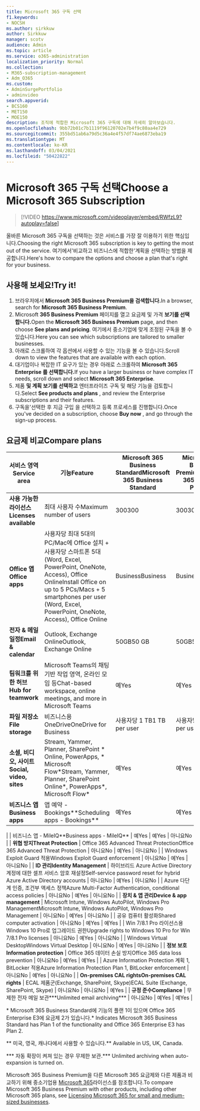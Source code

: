 ```yaml
---
title: Microsoft 365 구독 선택
f1.keywords:
- NOCSH
ms.author: sirkkuw
author: Sirkkuw
manager: scotv
audience: Admin
ms.topic: article
ms.service: o365-administration
localization_priority: Normal
ms.collection:
- M365-subscription-management
- Adm_O365
ms.custom:
- AdminSurgePortfolio
- adminvideo
search.appverid:
- BCS160
- MET150
- MOE150
description: 조직에 적합한 Microsoft 365 구독에 대해 자세히 알아보습니다.
ms.openlocfilehash: 9bb72b01c7b1119f96120702e7b4f9c80aa4e729
ms.sourcegitcommit: 355bd51ab6a79d5c36a4e4f57df74ae6873eba19
ms.translationtype: MT
ms.contentlocale: ko-KR
ms.lasthandoff: 03/04/2021
ms.locfileid: "50422822"
---
```

# <a name="choose-a-microsoft-365-subscription"></a><span data-ttu-id="23764-103">Microsoft 365 구독 선택</span><span class="sxs-lookup"><span data-stu-id="23764-103">Choose a Microsoft 365 Subscription</span></span>

> [!VIDEO https://www.microsoft.com/videoplayer/embed/RWfzL9?autoplay=false]

<span data-ttu-id="23764-104">올바른 Microsoft 365 구독을 선택하는 것은 서비스를 가장 잘 이용하기 위한 핵심입니다.</span><span class="sxs-lookup"><span data-stu-id="23764-104">Choosing the right Microsoft 365 subscription is key to getting the most out of the service.</span></span> <span data-ttu-id="23764-105">여기에서&#39;비교하고 비즈니스에 적합한&#39;계획을 선택하는 방법을 제공합니다.</span><span class="sxs-lookup"><span data-stu-id="23764-105">Here&#39;s how to compare the options and choose a plan that&#39;s right for your business.</span></span>

## <a name="try-it"></a><span data-ttu-id="23764-106">사용해 보세요!</span><span class="sxs-lookup"><span data-stu-id="23764-106">Try it!</span></span>

1. <span data-ttu-id="23764-107">브라우저에서 **Microsoft 365 Business Premium을 검색합니다.**</span><span class="sxs-lookup"><span data-stu-id="23764-107">In a browser, search for  **Microsoft 365 Business Premium**.</span></span>
2. <span data-ttu-id="23764-108">Microsoft **365 Business Premium** 페이지를 열고 요금제 및 가격 **보기를 선택합니다.**</span><span class="sxs-lookup"><span data-stu-id="23764-108">Open the  **Microsoft 365 Business Premium**  page, and then choose  **See plans and pricing**.</span></span> <span data-ttu-id="23764-109">여기에서 중소기업에 맞게 조정된 구독을 볼 수 있습니다.</span><span class="sxs-lookup"><span data-stu-id="23764-109">Here you can see which subscriptions are tailored to smaller businesses.</span></span>
3. <span data-ttu-id="23764-110">아래로 스크롤하여 각 옵션에서 사용할 수 있는 기능을 볼 수 있습니다.</span><span class="sxs-lookup"><span data-stu-id="23764-110">Scroll down to view the features that are available with each option.</span></span>
4. <span data-ttu-id="23764-111">대기업이나 복잡한 IT 요구가 있는 경우 아래로 스크롤하여 **Microsoft 365 Enterprise 를 선택합니다.**</span><span class="sxs-lookup"><span data-stu-id="23764-111">If you have a larger business or have complex IT needs, scroll down and select  **Microsoft 365 Enterprise**.</span></span>
5. <span data-ttu-id="23764-112">제품  **및 계획 보기를 선택하고** 엔터프라이즈 구독 및 해당 기능을 검토합니다.</span><span class="sxs-lookup"><span data-stu-id="23764-112">Select  **See products and plans** , and review the Enterprise subscriptions and their features.</span></span>
6. <span data-ttu-id="23764-113">구독을&#39;선택한 후 지금 구입  을 선택하고 등록 프로세스를 진행합니다.</span><span class="sxs-lookup"><span data-stu-id="23764-113">Once you&#39;ve decided on a subscription, choose  **Buy now** , and go through the sign-up process.</span></span>

## <a name="compare-plans"></a><span data-ttu-id="23764-114">요금제 비교</span><span class="sxs-lookup"><span data-stu-id="23764-114">Compare plans</span></span>

| <span data-ttu-id="23764-115">**서비스 영역**</span><span class="sxs-lookup"><span data-stu-id="23764-115">**Service area**</span></span> | <span data-ttu-id="23764-116">**기능**</span><span class="sxs-lookup"><span data-stu-id="23764-116">**Feature**</span></span> | <span data-ttu-id="23764-117">**Microsoft 365 Business Standard**</span><span class="sxs-lookup"><span data-stu-id="23764-117">**Microsoft 365 Business Standard**</span></span> | <span data-ttu-id="23764-118">**Microsoft 365 Business Premium**</span><span class="sxs-lookup"><span data-stu-id="23764-118">**Microsoft 365 Business Premium**</span></span> | <span data-ttu-id="23764-119">**Office 365 Enterprise E3**</span><span class="sxs-lookup"><span data-stu-id="23764-119">**Office 365 Enterprise E3**</span></span> |
| --- | --- | --- | --- | --- |
| <span data-ttu-id="23764-120">**사용 가능한 라이선스**</span><span class="sxs-lookup"><span data-stu-id="23764-120">**Licenses available**</span></span> | <span data-ttu-id="23764-121">최대 사용자 수</span><span class="sxs-lookup"><span data-stu-id="23764-121">Maximum number of users</span></span> | <span data-ttu-id="23764-122">300</span><span class="sxs-lookup"><span data-stu-id="23764-122">300</span></span> | <span data-ttu-id="23764-123">300</span><span class="sxs-lookup"><span data-stu-id="23764-123">300</span></span> | <span data-ttu-id="23764-124">무제한</span><span class="sxs-lookup"><span data-stu-id="23764-124">Unlimited</span></span> |
| <span data-ttu-id="23764-125">**Office 앱**</span><span class="sxs-lookup"><span data-stu-id="23764-125">**Office apps**</span></span> | <span data-ttu-id="23764-126">사용자당 최대 5대의 PC/Mac에 Office 설치 + 사용자당 스마트폰 5대(Word, Excel, PowerPoint, OneNote, Access), Office Online</span><span class="sxs-lookup"><span data-stu-id="23764-126">Install Office on up to 5 PCs/Macs + 5 smartphones per user (Word, Excel, PowerPoint, OneNote, Access), Office Online</span></span> | <span data-ttu-id="23764-127">Business</span><span class="sxs-lookup"><span data-stu-id="23764-127">Business</span></span> | <span data-ttu-id="23764-128">Business</span><span class="sxs-lookup"><span data-stu-id="23764-128">Business</span></span> | <span data-ttu-id="23764-129">ProPlus</span><span class="sxs-lookup"><span data-stu-id="23764-129">ProPlus</span></span> |
| <span data-ttu-id="23764-130">**전자 &amp; 메일 일정**</span><span class="sxs-lookup"><span data-stu-id="23764-130">**Email &amp; calendar**</span></span> | <span data-ttu-id="23764-131">Outlook, Exchange Online</span><span class="sxs-lookup"><span data-stu-id="23764-131">Outlook, Exchange Online</span></span> | <span data-ttu-id="23764-132">50GB</span><span class="sxs-lookup"><span data-stu-id="23764-132">50 GB</span></span> | <span data-ttu-id="23764-133">50GB</span><span class="sxs-lookup"><span data-stu-id="23764-133">50 GB</span></span> | <span data-ttu-id="23764-134">100GB</span><span class="sxs-lookup"><span data-stu-id="23764-134">100 GB</span></span> |
| <span data-ttu-id="23764-135">**팀워크를 위한 허브**</span><span class="sxs-lookup"><span data-stu-id="23764-135">**Hub for teamwork**</span></span> | <span data-ttu-id="23764-136">Microsoft Teams의 채팅 기반 작업 영역, 온라인 모임 등</span><span class="sxs-lookup"><span data-stu-id="23764-136">Chat-based workspace, online meetings, and more in Microsoft Teams</span></span> | <span data-ttu-id="23764-137">예</span><span class="sxs-lookup"><span data-stu-id="23764-137">Yes</span></span> | <span data-ttu-id="23764-138">예</span><span class="sxs-lookup"><span data-stu-id="23764-138">Yes</span></span> | <span data-ttu-id="23764-139">예</span><span class="sxs-lookup"><span data-stu-id="23764-139">Yes</span></span> |
| <span data-ttu-id="23764-140">**파일 저장소**</span><span class="sxs-lookup"><span data-stu-id="23764-140">**File storage**</span></span> | <span data-ttu-id="23764-141">비즈니스용 OneDrive</span><span class="sxs-lookup"><span data-stu-id="23764-141">OneDrive for Business</span></span> | <span data-ttu-id="23764-142">사용자당 1 TB</span><span class="sxs-lookup"><span data-stu-id="23764-142">1 TB per user</span></span> | <span data-ttu-id="23764-143">사용자당 1 TB</span><span class="sxs-lookup"><span data-stu-id="23764-143">1 TB per user</span></span> | <span data-ttu-id="23764-144">무제한</span><span class="sxs-lookup"><span data-stu-id="23764-144">Unlimited</span></span> |
| <span data-ttu-id="23764-145">**소셜, 비디오, 사이트**</span><span class="sxs-lookup"><span data-stu-id="23764-145">**Social, video, sites**</span></span> | <span data-ttu-id="23764-146">Stream, Yammer, Planner, SharePoint \* Online, PowerApps, \* Microsoft Flow\*</span><span class="sxs-lookup"><span data-stu-id="23764-146">Stream, Yammer, Planner, SharePoint Online\*, PowerApps\*, Microsoft Flow\*</span></span> | <span data-ttu-id="23764-147">예</span><span class="sxs-lookup"><span data-stu-id="23764-147">Yes</span></span> | <span data-ttu-id="23764-148">예</span><span class="sxs-lookup"><span data-stu-id="23764-148">Yes</span></span> | <span data-ttu-id="23764-149">예</span><span class="sxs-lookup"><span data-stu-id="23764-149">Yes</span></span> |
| <span data-ttu-id="23764-150">**비즈니스 앱**</span><span class="sxs-lookup"><span data-stu-id="23764-150">**Business apps**</span></span> | <span data-ttu-id="23764-151">앱 예약 - Bookings\*\*</span><span class="sxs-lookup"><span data-stu-id="23764-151">Scheduling apps - Bookings\*\*</span></span> | <span data-ttu-id="23764-152">예</span><span class="sxs-lookup"><span data-stu-id="23764-152">Yes</span></span> | <span data-ttu-id="23764-153">예</span><span class="sxs-lookup"><span data-stu-id="23764-153">Yes</span></span> | <span data-ttu-id="23764-154">예</span><span class="sxs-lookup"><span data-stu-id="23764-154">Yes</span></span> |
|
 | <span data-ttu-id="23764-155">비즈니스 앱 - MileIQ\*\*</span><span class="sxs-lookup"><span data-stu-id="23764-155">Business apps - MileIQ\*\*</span></span> | <span data-ttu-id="23764-156">예</span><span class="sxs-lookup"><span data-stu-id="23764-156">Yes</span></span> | <span data-ttu-id="23764-157">예</span><span class="sxs-lookup"><span data-stu-id="23764-157">Yes</span></span> | <span data-ttu-id="23764-158">아니요</span><span class="sxs-lookup"><span data-stu-id="23764-158">No</span></span> |
| <span data-ttu-id="23764-159">**위협 방지**</span><span class="sxs-lookup"><span data-stu-id="23764-159">**Threat Protection**</span></span> | <span data-ttu-id="23764-160">Office 365 Advanced Threat Protection</span><span class="sxs-lookup"><span data-stu-id="23764-160">Office 365 Advanced Threat Protection</span></span> | <span data-ttu-id="23764-161">아니요</span><span class="sxs-lookup"><span data-stu-id="23764-161">No</span></span> | <span data-ttu-id="23764-162">예</span><span class="sxs-lookup"><span data-stu-id="23764-162">Yes</span></span> | <span data-ttu-id="23764-163">아니요</span><span class="sxs-lookup"><span data-stu-id="23764-163">No</span></span> |
 | <span data-ttu-id="23764-164">Windows Exploit Guard 적용</span><span class="sxs-lookup"><span data-stu-id="23764-164">Windows Exploit Guard enforcement</span></span> | <span data-ttu-id="23764-165">아니요</span><span class="sxs-lookup"><span data-stu-id="23764-165">No</span></span> | <span data-ttu-id="23764-166">예</span><span class="sxs-lookup"><span data-stu-id="23764-166">Yes</span></span> | <span data-ttu-id="23764-167">아니요</span><span class="sxs-lookup"><span data-stu-id="23764-167">No</span></span> |
| <span data-ttu-id="23764-168">**ID 관리**</span><span class="sxs-lookup"><span data-stu-id="23764-168">**Identity Management**</span></span> | <span data-ttu-id="23764-169">하이브리드 Azure Active Directory 계정에 대한 셀프 서비스 암호 재설정</span><span class="sxs-lookup"><span data-stu-id="23764-169">Self-service password reset for hybrid Azure Active Directory accounts</span></span> | <span data-ttu-id="23764-170">아니요</span><span class="sxs-lookup"><span data-stu-id="23764-170">No</span></span> | <span data-ttu-id="23764-171">예</span><span class="sxs-lookup"><span data-stu-id="23764-171">Yes</span></span> | <span data-ttu-id="23764-172">아니요</span><span class="sxs-lookup"><span data-stu-id="23764-172">No</span></span> |
 | <span data-ttu-id="23764-173">Azure 다단계 인증, 조건부 액세스 정책</span><span class="sxs-lookup"><span data-stu-id="23764-173">Azure Multi-Factor Authentication, conditional access policies</span></span> | <span data-ttu-id="23764-174">아니요</span><span class="sxs-lookup"><span data-stu-id="23764-174">No</span></span> | <span data-ttu-id="23764-175">예</span><span class="sxs-lookup"><span data-stu-id="23764-175">Yes</span></span> | <span data-ttu-id="23764-176">아니요</span><span class="sxs-lookup"><span data-stu-id="23764-176">No</span></span> |
| <span data-ttu-id="23764-177">**장치 &amp; 앱 관리**</span><span class="sxs-lookup"><span data-stu-id="23764-177">**Device &amp; app management**</span></span> | <span data-ttu-id="23764-178">Microsoft Intune, Windows AutoPilot, Windows Pro Management</span><span class="sxs-lookup"><span data-stu-id="23764-178">Microsoft Intune, Windows AutoPilot, Windows Pro Management</span></span> | <span data-ttu-id="23764-179">아니요</span><span class="sxs-lookup"><span data-stu-id="23764-179">No</span></span> | <span data-ttu-id="23764-180">예</span><span class="sxs-lookup"><span data-stu-id="23764-180">Yes</span></span> | <span data-ttu-id="23764-181">아니요</span><span class="sxs-lookup"><span data-stu-id="23764-181">No</span></span> |
 | <span data-ttu-id="23764-182">공유 컴퓨터 활성화</span><span class="sxs-lookup"><span data-stu-id="23764-182">Shared computer activation</span></span> | <span data-ttu-id="23764-183">아니요</span><span class="sxs-lookup"><span data-stu-id="23764-183">No</span></span> | <span data-ttu-id="23764-184">예</span><span class="sxs-lookup"><span data-stu-id="23764-184">Yes</span></span> | <span data-ttu-id="23764-185">예</span><span class="sxs-lookup"><span data-stu-id="23764-185">Yes</span></span> |
 | <span data-ttu-id="23764-186">Win 7/8.1 Pro 라이선스용 Windows 10 Pro로 업그레이드 권한</span><span class="sxs-lookup"><span data-stu-id="23764-186">Upgrade rights to Windows 10 Pro for Win 7/8.1 Pro licenses</span></span> | <span data-ttu-id="23764-187">아니요</span><span class="sxs-lookup"><span data-stu-id="23764-187">No</span></span> | <span data-ttu-id="23764-188">예</span><span class="sxs-lookup"><span data-stu-id="23764-188">Yes</span></span> | <span data-ttu-id="23764-189">아니요</span><span class="sxs-lookup"><span data-stu-id="23764-189">No</span></span> |
 | <span data-ttu-id="23764-190">Windows Virtual Desktop</span><span class="sxs-lookup"><span data-stu-id="23764-190">Windows Virtual Desktop</span></span> | <span data-ttu-id="23764-191">아니요</span><span class="sxs-lookup"><span data-stu-id="23764-191">No</span></span> | <span data-ttu-id="23764-192">예</span><span class="sxs-lookup"><span data-stu-id="23764-192">Yes</span></span> | <span data-ttu-id="23764-193">아니요</span><span class="sxs-lookup"><span data-stu-id="23764-193">No</span></span> |
| <span data-ttu-id="23764-194">**정보 보호**</span><span class="sxs-lookup"><span data-stu-id="23764-194">**Information protection**</span></span> | <span data-ttu-id="23764-195">Office 365 데이터 손실 방지</span><span class="sxs-lookup"><span data-stu-id="23764-195">Office 365 data loss prevention</span></span> | <span data-ttu-id="23764-196">아니요</span><span class="sxs-lookup"><span data-stu-id="23764-196">No</span></span> | <span data-ttu-id="23764-197">예</span><span class="sxs-lookup"><span data-stu-id="23764-197">Yes</span></span> | <span data-ttu-id="23764-198">예</span><span class="sxs-lookup"><span data-stu-id="23764-198">Yes</span></span> |
 | <span data-ttu-id="23764-199">Azure Information Protection 계획 1, BitLocker 적용</span><span class="sxs-lookup"><span data-stu-id="23764-199">Azure Information Protection Plan 1, BitLocker enforcement</span></span> | <span data-ttu-id="23764-200">아니요</span><span class="sxs-lookup"><span data-stu-id="23764-200">No</span></span> | <span data-ttu-id="23764-201">예</span><span class="sxs-lookup"><span data-stu-id="23764-201">Yes</span></span> | <span data-ttu-id="23764-202">아니요</span><span class="sxs-lookup"><span data-stu-id="23764-202">No</span></span> |
| <span data-ttu-id="23764-203">**On-premises CAL rights**</span><span class="sxs-lookup"><span data-stu-id="23764-203">**On-premises CAL rights**</span></span> | <span data-ttu-id="23764-204">ECAL 제품군(Exchange, SharePoint, Skype)</span><span class="sxs-lookup"><span data-stu-id="23764-204">ECAL Suite (Exchange, SharePoint, Skype)</span></span> | <span data-ttu-id="23764-205">아니요</span><span class="sxs-lookup"><span data-stu-id="23764-205">No</span></span> | <span data-ttu-id="23764-206">아니요</span><span class="sxs-lookup"><span data-stu-id="23764-206">No</span></span> | <span data-ttu-id="23764-207">예</span><span class="sxs-lookup"><span data-stu-id="23764-207">Yes</span></span> |
| <span data-ttu-id="23764-208">**규정 준수**</span><span class="sxs-lookup"><span data-stu-id="23764-208">**Compliance**</span></span> | <span data-ttu-id="23764-209">무제한 전자 메일 보관\*\*\*</span><span class="sxs-lookup"><span data-stu-id="23764-209">Unlimited email archiving\*\*\*</span></span> | <span data-ttu-id="23764-210">아니요</span><span class="sxs-lookup"><span data-stu-id="23764-210">No</span></span> | <span data-ttu-id="23764-211">예</span><span class="sxs-lookup"><span data-stu-id="23764-211">Yes</span></span> | <span data-ttu-id="23764-212">예</span><span class="sxs-lookup"><span data-stu-id="23764-212">Yes</span></span> |

<span data-ttu-id="23764-213">\* Microsoft 365 Business Standard에 기능의 플랜 1이 있으며 Office 365 Enterprise E3에 요금제 2가 있습니다.</span><span class="sxs-lookup"><span data-stu-id="23764-213">\* Indicates Microsoft 365 Business Standard has Plan 1 of the functionality and Office 365 Enterprise E3 has Plan 2.</span></span>

<span data-ttu-id="23764-214">\*\* 미국, 영국, 캐나다에서 사용할 수 있습니다.</span><span class="sxs-lookup"><span data-stu-id="23764-214">\*\* Available in US, UK, Canada.</span></span>

<span data-ttu-id="23764-215">\*\*\* 자동 확장이 켜져 있는 경우 무제한 보관.</span><span class="sxs-lookup"><span data-stu-id="23764-215">\*\*\* Unlimited archiving when auto-expansion is turned on.</span></span>

<span data-ttu-id="23764-216">Microsoft 365 Business Premium을 다른 Microsoft 365 요금제와 다른 제품과 비교하기 위해 중소기업용 [Microsoft 365](https://docs.microsoft.com/office365/servicedescriptions/microsoft-365-service-descriptions/licensing-microsoft-365-in-smb)라이선스를 참조합니다.</span><span class="sxs-lookup"><span data-stu-id="23764-216">To compare Microsoft 365 Business Premium with other products, including other Microsoft 365 plans, see [Licensing Microsoft 365 for small and medium-sized businesses](https://docs.microsoft.com/office365/servicedescriptions/microsoft-365-service-descriptions/licensing-microsoft-365-in-smb).</span></span>